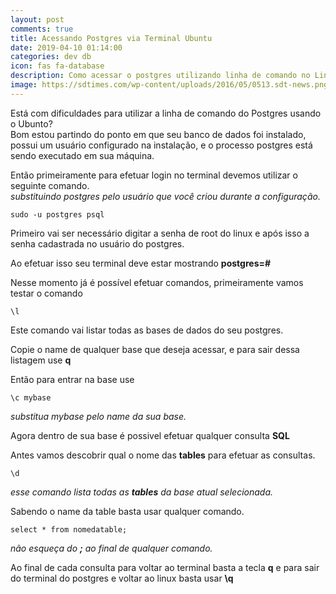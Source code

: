 ```yaml
---
layout: post
comments: true
title: Acessando Postgres via Terminal Ubuntu
date: 2019-04-10 01:14:00
categories: dev db
icon: fas fa-database
description: Como acessar o postgres utilizando linha de comando no Linux Ubuntu, e executando alguns comandos básicos de listagem e pesquisa  ...
image: https://sdtimes.com/wp-content/uploads/2016/05/0513.sdt-news.png
---
```



Está com dificuldades para utilizar a linha de comando do Postgres usando o Ubunto?  
Bom estou partindo do ponto em que seu banco de dados foi instalado, possui um usuário configurado na instalação, e o processo postgres está sendo executado em sua máquina.  

Então primeiramente para efetuar login no terminal devemos utilizar o seguinte comando.  
*substituindo postgres pelo usuário que você criou durante a configuração.*

    sudo -u postgres psql  

Primeiro vai ser necessário digitar a senha de root do linux e após isso a senha cadastrada no usuário do postgres.  

Ao efetuar isso seu terminal deve estar mostrando **postgres=#**

Nesse momento já é possível efetuar comandos, primeiramente vamos testar o comando

    \l  

Este comando vai listar todas as bases de dados do seu postgres.

Copie o name de qualquer base que deseja acessar, e para sair dessa listagem use **q**  

Então para entrar na base use

    \c mybase  

*substitua mybase pelo name da sua base.*  

Agora dentro de sua base é possivel efetuar qualquer consulta **SQL**

Antes vamos descobrir qual o nome das **tables** para efetuar as consultas.

    \d  

*esse comando lista todas as **tables** da base atual selecionada.*  

Sabendo o name da table basta usar qualquer comando.

    select * from nomedatable;  

*não esqueça do **;** ao final de qualquer comando.*    

Ao final de cada consulta para voltar ao terminal basta a tecla **q** e para sair do terminal do postgres e voltar ao linux basta usar **\q**  
